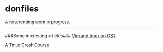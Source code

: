 donfiles
========

A neverending work in progress.

-------------------------------
###Some interesting articles###
[Vim and tmux on OSX](http://rhnh.net/2011/08/20/vim-and-tmux-on-osx)

[A Tmux Crash Course](http://robots.thoughtbot.com/post/2641409235/a-tmux-crash-course)


